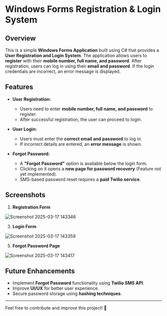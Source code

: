 # Windows Forms Registration & Login System

## Overview
This is a simple **Windows Forms Application** built using C# that provides a **User Registration and Login System**. The application allows users to **register** with their **mobile number, full name, and password**. After registration, users can log in using their **email and password**. If the login credentials are incorrect, an error message is displayed.

## Features
- **User Registration:**
  - Users need to enter **mobile number, full name, and password** to register.
  - After successful registration, the user can proceed to login.

- **User Login:**
  - Users must enter the **correct email and password** to log in.
  - If incorrect details are entered, an **error message** is shown.

- **Forgot Password:**
  - A **"Forgot Password"** option is available below the login form.
  - Clicking on it opens a **new page for password recovery** (Feature not yet implemented).
  - SMS-based password reset requires a **paid Twilio service**.

## Screenshots
1. **Registration Form**


   
  ![Screenshot 2025-03-17 143346](https://github.com/user-attachments/assets/2d2556be-31f5-4188-ac72-89ddb61b0466)


3. **Login Form**

   

  ![Screenshot 2025-03-17 143359](https://github.com/user-attachments/assets/5634afe5-4027-4968-9f48-fc8701628057)


5. **Forgot Password Page**

   
   
  ![Screenshot 2025-03-17 143417](https://github.com/user-attachments/assets/248e967d-5af8-4a04-a570-eccd4d810e75)


## Future Enhancements
- Implement **Forgot Password** functionality using **Twilio SMS API**.
- Improve **UI/UX** for better user experience.
- Secure password storage using **hashing techniques**.

---

Feel free to contribute and improve this project! 🚀

